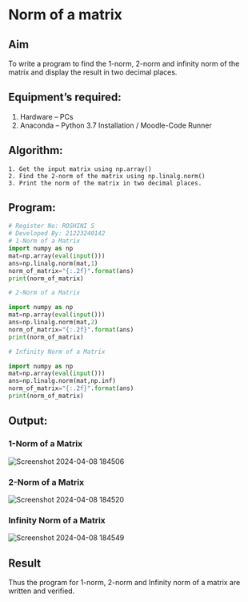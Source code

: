 # Norm of a matrix
## Aim
To write a program to find the 1-norm, 2-norm and infinity norm of the matrix and display the result in two decimal places.
## Equipment’s required:
1.	Hardware – PCs
2.	Anaconda – Python 3.7 Installation / Moodle-Code Runner
## Algorithm:
	1. Get the input matrix using np.array()   
    2. Find the 2-norm of the matrix using np.linalg.norm()
	3. Print the norm of the matrix in two decimal places.
## Program:
```Python
# Register No: ROSHINI S
# Developed By: 21223240142
# 1-Norm of a Matrix
import numpy as np
mat=np.array(eval(input()))
ans=np.linalg.norm(mat,1)
norm_of_matrix="{:.2f}".format(ans)
print(norm_of_matrix)

# 2-Norm of a Matrix

import numpy as np
mat=np.array(eval(input()))
ans=np.linalg.norm(mat,2)
norm_of_matrix="{:.2f}".format(ans)
print(norm_of_matrix)

# Infinity Norm of a Matrix

import numpy as np
mat=np.array(eval(input()))
ans=np.linalg.norm(mat,np.inf)
norm_of_matrix="{:.2f}".format(ans)
print(norm_of_matrix)

```
## Output:
### 1-Norm of a Matrix
![Screenshot 2024-04-08 184506](https://github.com/Roshini2201/Norm-of-a-matrix/assets/154105318/927acc02-42fc-4fc6-970f-fd63233cb20d)


### 2-Norm of a Matrix
![Screenshot 2024-04-08 184520](https://github.com/Roshini2201/Norm-of-a-matrix/assets/154105318/b5eb328e-e921-4b09-be3a-199a50a5cbcb)

### Infinity Norm of a Matrix

![Screenshot 2024-04-08 184549](https://github.com/Roshini2201/Norm-of-a-matrix/assets/154105318/5cd63229-ff44-4420-9b31-4ca3a70304cc)

## Result
Thus the program for 1-norm, 2-norm and Infinity norm of a matrix are written and verified.
